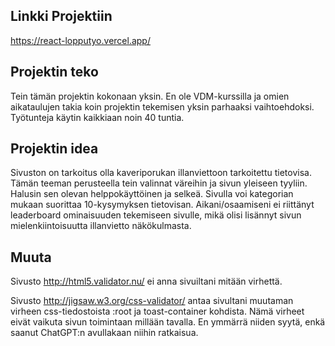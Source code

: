 ## Linkki Projektiin

https://react-lopputyo.vercel.app/

## Projektin teko

Tein tämän projektin kokonaan yksin. En ole VDM-kurssilla ja omien aikataulujen takia koin projektin tekemisen yksin
parhaaksi vaihtoehdoksi.
Työtunteja käytin kaikkiaan noin 40 tuntia.

## Projektin idea

Sivuston on tarkoitus olla kaveriporukan illanviettoon tarkoitettu tietovisa. Tämän teeman perusteella tein valinnat väreihin ja sivun yleiseen tyyliin. Halusin sen olevan helppokäyttöinen ja selkeä. Sivulla voi kategorian mukaan suorittaa 10-kysymyksen tietovisan.
Aikani/osaamiseni ei riittänyt leaderboard ominaisuuden tekemiseen sivulle, mikä olisi lisännyt sivun mielenkiintoisuutta illanvietto näkökulmasta.

## Muuta
 Sivusto http://html5.validator.nu/ ei anna sivuiltani mitään virhettä.

 Sivusto  http://jigsaw.w3.org/css-validator/ antaa sivultani muutaman virheen css-tiedostoista :root ja toast-container kohdista. Nämä virheet eivät vaikuta sivun toimintaan millään tavalla. En ymmärrä niiden syytä, enkä saanut ChatGPT:n avullakaan niihin ratkaisua.